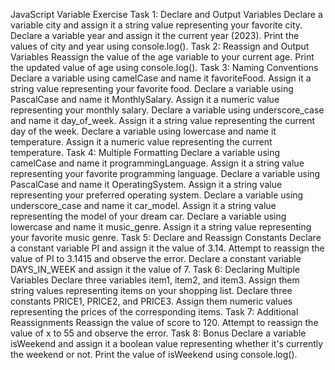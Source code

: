 JavaScript Variable Exercise
Task 1: Declare and Output Variables
Declare a variable city and assign it a string value representing your favorite city.
Declare a variable year and assign it the current year (2023).
Print the values of city and year using console.log().
Task 2: Reassign and Output Variables
Reassign the value of the age variable to your current age.
Print the updated value of age using console.log().
Task 3: Naming Conventions
Declare a variable using camelCase and name it favoriteFood. Assign it a string value representing your favorite food.
Declare a variable using PascalCase and name it MonthlySalary. Assign it a numeric value representing your monthly salary.
Declare a variable using underscore_case and name it day_of_week. Assign it a string value representing the current day of the week.
Declare a variable using lowercase and name it temperature. Assign it a numeric value representing the current temperature.
Task 4: Multiple Formatting
Declare a variable using camelCase and name it programmingLanguage. Assign it a string value representing your favorite programming language.
Declare a variable using PascalCase and name it OperatingSystem. Assign it a string value representing your preferred operating system.
Declare a variable using underscore_case and name it car_model. Assign it a string value representing the model of your dream car.
Declare a variable using lowercase and name it music_genre. Assign it a string value representing your favorite music genre.
Task 5: Declare and Reassign Constants
Declare a constant variable PI and assign it the value of 3.14.
Attempt to reassign the value of PI to 3.1415 and observe the error.
Declare a constant variable DAYS_IN_WEEK and assign it the value of 7.
Task 6: Declaring Multiple Variables
Declare three variables item1, item2, and item3. Assign them string values representing items on your shopping list.
Declare three constants PRICE1, PRICE2, and PRICE3. Assign them numeric values representing the prices of the corresponding items.
Task 7: Additional Reassignments
Reassign the value of score to 120.
Attempt to reassign the value of x to 55 and observe the error.
Task 8: Bonus
Declare a variable isWeekend and assign it a boolean value representing whether it's currently the weekend or not.
Print the value of isWeekend using console.log().
